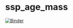 # ssp_age_mass
[![Binder](https://mybinder.org/badge.svg)](https://mybinder.org/v2/gh/iskreng/ssp_age_mass/master?filepath=SSP_color_color.ipynb)
